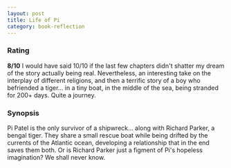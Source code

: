 ```yaml
---
layout: post
title: Life of Pi
category: book-reflection
---
```


### Rating
**8/10** I would have said 10/10 if the last few chapters didn't shatter my dream of the story actually being real. Nevertheless, an interesting take on the interplay of different religions, and then a terrific story of a boy who befriended a tiger... in a tiny boat, in the middle of the sea, being stranded for 200+ days. Quite a journey.

### Synopsis
Pi Patel is the only survivor of a shipwreck... along with Richard Parker, a bengal tiger. They share a small rescue boat while being drifted by the currents of the Atlantic ocean, developing a relationship that in the end saves them both. Or is Richard Parker just a figment of Pi's hopeless imagination? We shall never know.